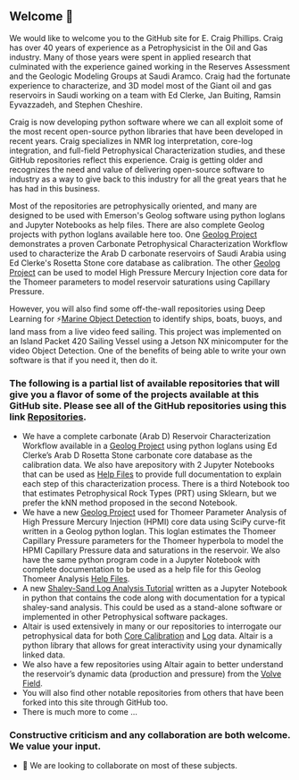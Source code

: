 ## Welcome 👋

<!--
**Philliec459/Philliec459** is a ✨ _special_ ✨ repository because its `README.md` (this file) appears on your GitHub profile.

Here are some ideas to get you started:

- 🔭 I’m currently working on ...
- 🌱 I’m currently learning ...
- 👯 I’m looking to collaborate on ...
- 🤔 I’m looking for help with ...
- 💬 Ask me about ...
- 📫 How to reach me: ...
- 😄 Pronouns: ...
- ⚡ Fun fact: ...
-->

We would like to welcome you to the GitHub site for E. Craig Phillips. Craig has over 40 years of experience as a Petrophysicist in the Oil and Gas industry. Many of those years were spent in applied research that culminated with the experience gained working in the Reserves Assessment and the Geologic Modeling Groups at Saudi Aramco. Craig had the fortunate experience to characterize, and 3D model most of the Giant oil and gas reservoirs in Saudi working on a team with Ed Clerke, Jan Buiting, Ramsin Eyvazzadeh, and Stephen Cheshire. 

Craig is now developing python software where we can all exploit some of the most recent open-source python libraries that have been developed in recent years. Craig specializes in NMR log interpretation, core-log integration, and full-field Petrophysical Characterization studies, and these GitHub repositories reflect this experience. Craig is getting older and recognizes the need and value of delivering open-source software to industry as a way to give back to this industry for all the great years that he has had in this business.

Most of the repositories are petrophysically oriented, and many are designed to be used with Emerson's Geolog software using python loglans and Jupyter Notebooks as help files. There are also complete Geolog projects with python loglans available here too. One [Geolog Project](https://github.com/Philliec459/Geolog-Used-to-Automate-the-Characterization-Workflow-using-Clerkes-Rosetta-Stone-calibration-data) demonstrates a proven Carbonate Petrophysical Characterization Workflow used to characterize the Arab D carbonate reservoirs of Saudi Arabia using Ed Clerke's Rosetta Stone core database as calibration. The other [Geolog Project](https://github.com/Philliec459/Geolog-Used-to-Model-Thomeer-Parameters-from-High-Pressure-Mercury-Injection-Data) can be used to model High Pressure Mercury Injection core data for the Thomeer parameters to model reservoir saturations using Capillary Pressure. 

However, you will also find some off-the-wall repositories using Deep Learning for ⚡[Marine Object Detection](https://github.com/Philliec459/Jetson-Inference-Pytorch-SSD-used-to-Detect-Marine-Objects-using-JP4.4) to identify ships, boats, buoys, and land mass from a live video feed sailing. This project was implemented on an Island Packet 420 Sailing Vessel using a Jetson NX minicomputer for the video Object Detection. One of the benefits of being able to write your own software is that if you need it, then do it.

### The following is a partial list of available repositories that will give you a flavor of some of the projects available at this GitHub site. Please see all of the GitHub repositories using this link [Repositories]( https://github.com/Philliec459?tab=repositories).

-	We have a complete carbonate (Arab D) Reservoir Characterization Workflow available in a [Geolog Project](https://github.com/Philliec459/Geolog-Used-to-Automate-the-Characterization-Workflow-using-Clerkes-Rosetta-Stone-calibration-data) using python loglans using Ed Clerke’s Arab D Rosetta Stone carbonate core database as the calibration data. We also have arepository with 2 Jupyter Notebooks that can be used as [Help Files](https://github.com/Philliec459/NEW-Carbonate-Characterization-Workflow-Jupiter-Notebook-Modules-with-Clerke-Arab-D-Calibration-Data) to provide full documentation to explain each step of this characterization process. There is a third Notebook too that estimates Petrophysical Rock Types (PRT) using Sklearn, but we prefer the kNN method proposed in the second Notebook. 
-	We have a new [Geolog Project](https://github.com/Philliec459/Geolog-Used-to-Model-Thomeer-Parameters-from-High-Pressure-Mercury-Injection-Data) used for Thomeer Parameter Analysis of High Pressure Mercury Injection (HPMI) core data using SciPy curve-fit written in a Geolog python loglan. This loglan estimates the Thomeer Capillary Pressure parameters for the Thomeer hyperbola to model the HPMI Capillary Pressure data and saturations in the reservoir. We also have the same python program code in a Jupyter Notebook with complete documentation to be used as a help file for this Geolog Thomeer Analysis [Help Files](https://github.com/Philliec459/Thomeer-Used-to-Model-High-Pressure-Mercury-Injection-Core-Data). 
-	A new [Shaley-Sand Log Analysis Tutorial](https://github.com/Philliec459/NEW-Shaley-Sand-Log-Analysis-Tutorial-using-Combined-NMR-and-Conventional-Logs) written as a Jupyter Notebook in python that contains the code along with documentation for a typical shaley-sand  analysis. This could be used as a stand-alone software or implemented in other Petrophysical software packages. 
-	Altair is used extensively in many or our repositories to interrogate our petrophysical data for both [Core Calibration](https://github.com/Philliec459/Altair-used-to-Select-Samples-from-Poro-Perm-Cross-Plot-to-Display-the-respective-Pc-Curves) and [Log](https://github.com/Philliec459/Geolog-Python-Loglan-use-of-Altair-to-Interrogate-Log-Analysis-data) data. Altair is a python library that allows for great interactivity using your dynamically linked data. 
-	We also have a few repositories using Altair again to better understand the reservoir’s dynamic data (production and pressure) from the [Volve Field](https://github.com/Philliec459/Altair-used-to-Visualize-and-Interrogate-well-by-well-Production-Data-from-Volve-Field). 
-	You will also find other notable repositories from others that have been forked into this site through GitHub too.
-	There is much more to come …

### Constructive criticism and any collaboration are both welcome. We value your input.  

- 👯 We are looking to collaborate on most of these subjects.

